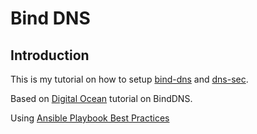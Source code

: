 # Bind DNS

## Introduction 

This is my tutorial on how to setup [bind-dns](https://ftp.isc.org/isc/bind9/cur/9.13/doc/arm/Bv9ARM.html) and [dns-sec](https://ftp.isc.org/isc/dnssec-guide/dnssec-guide.pdf). 

Based on [Digital Ocean](https://www.digitalocean.com/community/tutorials/how-to-configure-bind-as-a-private-network-dns-server-on-ubuntu-14-04) tutorial on BindDNS. 

Using [Ansible Playbook Best Practices](https://docs.ansible.com/ansible/latest/user_guide/playbooks_best_practices.html)


